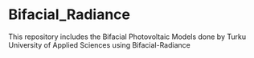 # Bifacial_Radiance
This repository includes the  Bifacial Photovoltaic Models done by Turku University of Applied Sciences using Bifacial-Radiance
